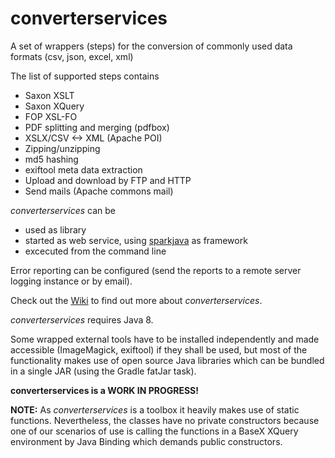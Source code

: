 # converterservices

A set of wrappers (steps) for the conversion of commonly used data formats (csv, json, excel, xml)


The list of supported steps contains

* Saxon XSLT
* Saxon XQuery
* FOP XSL-FO
* PDF splitting and merging (pdfbox)
* XSLX/CSV <-> XML (Apache POI)
* Zipping/unzipping
* md5 hashing
* exiftool meta data extraction
* Upload and download by FTP and HTTP
* Send mails (Apache commons mail)

*converterservices* can be
* used as library
* started as web service, using [sparkjava](http://sparkjava.com/) as framework
* excecuted from the command line 

Error reporting can be configured (send the reports to a remote server logging instance or by email).

Check out the [Wiki](https://github.com/axxepta/converterservices/wiki) to find out more about *converterservices*.

*converterservices* requires Java 8.

Some wrapped external tools have to be installed independently and made accessible (ImageMagick, exiftool) if they shall be used,
but most of the functionality makes use of open source Java libraries which can be bundled in a single JAR (using the Gradle fatJar task).

**converterservices is a WORK IN PROGRESS!**

**NOTE:** As *converterservices* is a toolbox it heavily makes use of static functions.
Nevertheless, the classes have no private constructors because one of our scenarios of use is calling the functions in a BaseX XQuery
environment by Java Binding which demands public constructors.
